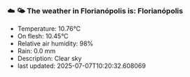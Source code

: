 ### ☁️ 🌤️  The weather in Florianópolis is: Florianópolis

- Temperature: 10.76°C
- On flesh: 10.45°C
- Relative air humidity: 98%
- Rain: 0.0 mm
- Description: Clear sky
- last updated: 2025-07-07T10:20:32.608069
